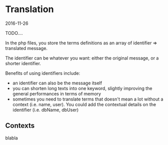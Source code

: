 Translation
================
2016-11-26



TODO....



In the php files, you store the terms definitions as an array of identifier => translated message.

The identifier can be whatever you want: either the original message, or a shorter identifier.




Benefits of using identifiers include:


- an identifier can also be the message itself
- you can shorten long texts into one keyword, slightly improving the general performances in terms of memory 
- sometimes you need to translate terms that doesn't mean a lot without a context (i.e. name, user). You could add the contextual details on the identifier  (i.e. dbName, dbUser)



Contexts
---------------

blabla